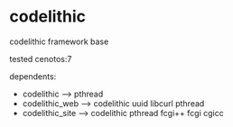 # codelithic
codelithic framework base

tested cenotos:7

dependents:
* codelithic --> pthread
* codelithic_web --> codelithic uuid libcurl pthread
* codelithic_site --> codelithic pthread fcgi++ fcgi cgicc
